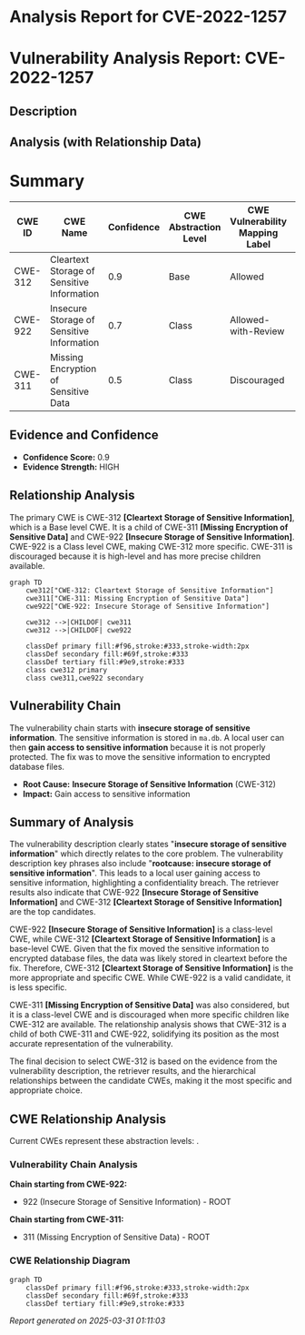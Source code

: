 # Analysis Report for CVE-2022-1257

# Vulnerability Analysis Report: CVE-2022-1257

## Description



## Analysis (with Relationship Data)

# Summary
| CWE ID | CWE Name | Confidence | CWE Abstraction Level | CWE Vulnerability Mapping Label | CWE-Vulnerability Mapping Notes |
|---|---|---|---|---|---|
| CWE-312 | Cleartext Storage of Sensitive Information | 0.9 | Base | Allowed | Primary CWE |
| CWE-922 | Insecure Storage of Sensitive Information | 0.7 | Class | Allowed-with-Review | Secondary Candidate |
| CWE-311 | Missing Encryption of Sensitive Data | 0.5 | Class | Discouraged | Secondary Candidate |

## Evidence and Confidence

*   **Confidence Score:** 0.9
*   **Evidence Strength:** HIGH

## Relationship Analysis
The primary CWE is CWE-312 **[Cleartext Storage of Sensitive Information]**, which is a Base level CWE. It is a child of CWE-311 **[Missing Encryption of Sensitive Data]** and CWE-922 **[Insecure Storage of Sensitive Information]**. CWE-922 is a Class level CWE, making CWE-312 more specific. CWE-311 is discouraged because it is high-level and has more precise children available.

```mermaid
graph TD
    cwe312["CWE-312: Cleartext Storage of Sensitive Information"]
    cwe311["CWE-311: Missing Encryption of Sensitive Data"]
    cwe922["CWE-922: Insecure Storage of Sensitive Information"]
    
    cwe312 -->|CHILDOF| cwe311
    cwe312 -->|CHILDOF| cwe922
    
    classDef primary fill:#f96,stroke:#333,stroke-width:2px
    classDef secondary fill:#69f,stroke:#333
    classDef tertiary fill:#9e9,stroke:#333
    class cwe312 primary
    class cwe311,cwe922 secondary
```

## Vulnerability Chain
The vulnerability chain starts with **insecure storage of sensitive information**. The sensitive information is stored in `ma.db`. A local user can then **gain access to sensitive information** because it is not properly protected. The fix was to move the sensitive information to encrypted database files.
- **Root Cause:** **Insecure Storage of Sensitive Information** (CWE-312)
- **Impact:** Gain access to sensitive information

## Summary of Analysis
The vulnerability description clearly states "**insecure storage of sensitive information**" which directly relates to the core problem. The vulnerability description key phrases also include "**rootcause: insecure storage of sensitive information**". This leads to a local user gaining access to sensitive information, highlighting a confidentiality breach. The retriever results also indicate that CWE-922 **[Insecure Storage of Sensitive Information]** and CWE-312 **[Cleartext Storage of Sensitive Information]** are the top candidates.

CWE-922 **[Insecure Storage of Sensitive Information]** is a class-level CWE, while CWE-312 **[Cleartext Storage of Sensitive Information]** is a base-level CWE. Given that the fix moved the sensitive information to encrypted database files, the data was likely stored in cleartext before the fix. Therefore, CWE-312 **[Cleartext Storage of Sensitive Information]** is the more appropriate and specific CWE. While CWE-922 is a valid candidate, it is less specific.

CWE-311 **[Missing Encryption of Sensitive Data]** was also considered, but it is a class-level CWE and is discouraged when more specific children like CWE-312 are available. The relationship analysis shows that CWE-312 is a child of both CWE-311 and CWE-922, solidifying its position as the most accurate representation of the vulnerability.

The final decision to select CWE-312 is based on the evidence from the vulnerability description, the retriever results, and the hierarchical relationships between the candidate CWEs, making it the most specific and appropriate choice.


## CWE Relationship Analysis

Current CWEs represent these abstraction levels: .


### Vulnerability Chain Analysis

**Chain starting from CWE-922:**
- 922 (Insecure Storage of Sensitive Information) - ROOT


**Chain starting from CWE-311:**
- 311 (Missing Encryption of Sensitive Data) - ROOT



### CWE Relationship Diagram

```mermaid
graph TD
    classDef primary fill:#f96,stroke:#333,stroke-width:2px
    classDef secondary fill:#69f,stroke:#333
    classDef tertiary fill:#9e9,stroke:#333
```



*Report generated on 2025-03-31 01:11:03*
